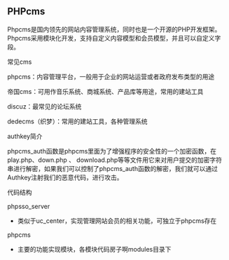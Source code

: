 ## PHPcms

Phpcms是国内领先的网站内容管理系统，同时也是一个开源的PHP开发框架。Phpcms采用模块化开发，支持自定义内容模型和会员模型，并且可以自定义字段。

常见cms

phpcms：内容管理平台，一般用于企业的网站运营或者政府发布类型的用途

帝国cms：可用作音乐系统、商城系统、产品库等用途，常用的建站工具

discuz：最常见的论坛系统

dedecms（织梦）：常用的建站工具，各种管理系统

authkey简介

phpcms_auth函数是phpcms里面为了增强程序的安全性的一个加密函数，在play.php、down.php 、 download.php等等文件用它来对用户提交的加密字符串进行解密，如果我们可以控制了phpcms_auth函数的解密，我们就可以通过Authkey注射我们的恶意代码，进行攻击。

代码结构

phpsso_server

- 类似于uc_center，实现管理网站会员的相关功能，可独立于phpcms存在

phpcms

- 主要的功能实现模块，各模块代码房子啊modules目录下